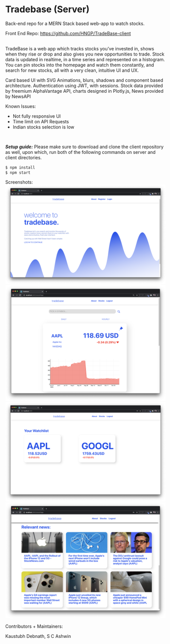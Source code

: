 # Tradebase (Server)
Back-end repo for a MERN Stack based web-app to watch stocks.

Front End Repo: https://github.com/HNGP/TradeBase-client

<br>
TradeBase is a web app which tracks stocks you’ve invested in, shows when they rise or drop and also gives you new opportunities to trade. Stock data is updated in realtime, in a time series and represented on a histogram. You can pin stocks into the homepage and watch them constantly, and search for new stocks, all with a very clean, intuitive UI and UX.

Card based UI with SVG Animations, blurs, shadows and component based architecture.
Authentication using JWT, with sessions. 
Stock data provided by freemium AlphaVantage API, charts designed in Plotly.js, News provided by NewsAPI

Known Issues:
- Not fully responsive UI
- Time limit on API Requests
- Indian stocks selection is low
<br>


***Setup guide:***
Please make sure to download and clone the client repository as well, upon which, run both of the following commands on server and client directories.
```
$ npm install
$ npm start
```

Screenshots:
<img src="./readmeimg/img1.png">
<img src="./readmeimg/img2.png">
<img src="./readmeimg/img3.png">
<img src="./readmeimg/img4.png">

Contributors + Maintainers:

Kaustubh Debnath,
S C Ashwin
